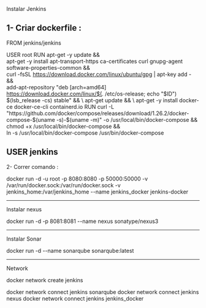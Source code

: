 Instalar Jenkins  

1- Criar dockerfile :
------------------------------
FROM jenkins/jenkins

USER root
RUN apt-get -y update && \
    apt-get -y install apt-transport-https ca-certificates curl gnupg-agent software-properties-common && \
    curl -fsSL https://download.docker.com/linux/ubuntu/gpg | apt-key add - && \
    add-apt-repository "deb [arch=amd64] https://download.docker.com/linux/$(. /etc/os-release; echo "$ID") $(lsb_release -cs) stable" && \
    apt-get update && \
    apt-get -y install docker-ce docker-ce-cli containerd.io
RUN curl -L "https://github.com/docker/compose/releases/download/1.26.2/docker-compose-$(uname -s)-$(uname -m)" -o /usr/local/bin/docker-compose && \
    chmod +x /usr/local/bin/docker-compose && \
    ln -s /usr/local/bin/docker-compose /usr/bin/docker-compose

USER jenkins
---------------------------------------------------

2- Correr comando :

docker run -d -u root -p 8080:8080 -p 50000:50000 -v /var/run/docker.sock:/var/run/docker.sock -v jenkins_home:/var/jenkins_home --name jenkins_docker jenkins-docker

--------------------------------------------------

Instalar nexus

docker run -d -p 8081:8081 --name nexus sonatype/nexus3

-------------------------------------------------

Instalar Sonar

docker run -d --name sonarqube sonarqube:latest

-------------------------------------------------

Network 

docker network create jenkins 

docker network connect jenkins sonarqube
docker network connect jenkins nexus
docker network connect jenkins jenkins_docker








